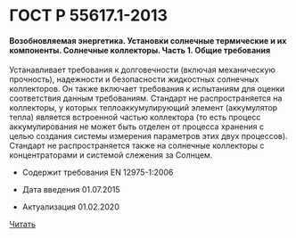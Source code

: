 # ГОСТ Р 55617.1-2013

#### Возобновляемая энергетика. Установки солнечные термические и их компоненты. Солнечные коллекторы. Часть 1. Общие требования

Устанавливает требования к долговечности (включая механическую прочность), надежности и безопасности жидкостных солнечных коллекторов. Он также включает требования к испытаниям для оценки соответствия данным требованиям. Стандарт не распространяется на коллекторы, у которых теплоаккумулирующий элемент (аккумулятор тепла) является встроенной частью коллектора (то есть процесс аккумулирования не может быть отделен от процесса хранения с целью создания системы измерения параметров этих двух процессов). Стандарт не распространяется также на солнечные коллекторы с концентраторами и системой слежения за Солнцем.

- Содержит требования EN 12975-1:2006

- Дата введения	01.07.2015
- Актуализация	01.02.2020

<a href="~/files/55617.1-2013.pdf" onclick="openPdf('55617.1-2013.pdf', 'application/pdf');">Читать</a>